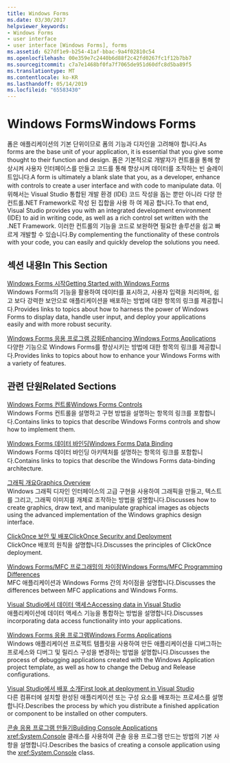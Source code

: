 ```yaml
---
title: Windows Forms
ms.date: 03/30/2017
helpviewer_keywords:
- Windows Forms
- user interface
- user interface [Windows Forms], forms
ms.assetid: 627df1e9-b254-41af-bbac-9a4f02810c54
ms.openlocfilehash: 00e359e7c2440b6d88f2c42fd0267fc1f12b7bb7
ms.sourcegitcommit: c7a7e1468bf0fa7f7065de951d60dfc8d5ba89f5
ms.translationtype: MT
ms.contentlocale: ko-KR
ms.lasthandoff: 05/14/2019
ms.locfileid: "65583430"
---
```

# <a name="windows-forms"></a><span data-ttu-id="2727e-102">Windows Forms</span><span class="sxs-lookup"><span data-stu-id="2727e-102">Windows Forms</span></span>
<span data-ttu-id="2727e-103">폼은 애플리케이션의 기본 단위이므로 폼의 기능과 디자인을 고려해야 합니다.</span><span class="sxs-lookup"><span data-stu-id="2727e-103">As forms are the base unit of your application, it is essential that you give some thought to their function and design.</span></span> <span data-ttu-id="2727e-104">폼은 기본적으로 개발자가 컨트롤을 통해 향상시켜 사용자 인터페이스를 만들고 코드를 통해 향상시켜 데이터를 조작하는 빈 슬레이트입니다.</span><span class="sxs-lookup"><span data-stu-id="2727e-104">A form is ultimately a blank slate that you, as a developer, enhance with controls to create a user interface and with code to manipulate data.</span></span> <span data-ttu-id="2727e-105">이 위해서는 Visual Studio 통합된 개발 환경 (IDE) 코드 작성을 돕는 뿐만 아니라 다양 한 컨트롤.NET Framework로 작성 된 집합을 사용 하 여 제공 합니다.</span><span class="sxs-lookup"><span data-stu-id="2727e-105">To that end, Visual Studio provides you with an integrated development environment (IDE) to aid in writing code, as well as a rich control set written with the .NET Framework.</span></span> <span data-ttu-id="2727e-106">이러한 컨트롤의 기능을 코드로 보완하면 필요한 솔루션을 쉽고 빠르게 개발할 수 있습니다.</span><span class="sxs-lookup"><span data-stu-id="2727e-106">By complementing the functionality of these controls with your code, you can easily and quickly develop the solutions you need.</span></span>  
  
## <a name="in-this-section"></a><span data-ttu-id="2727e-107">섹션 내용</span><span class="sxs-lookup"><span data-stu-id="2727e-107">In This Section</span></span>  
 [<span data-ttu-id="2727e-108">Windows Forms 시작</span><span class="sxs-lookup"><span data-stu-id="2727e-108">Getting Started with Windows Forms</span></span>](getting-started-with-windows-forms.md)  
 <span data-ttu-id="2727e-109">Windows Forms의 기능을 활용하여 데이터를 표시하고, 사용자 입력을 처리하며, 쉽고 보다 강력한 보안으로 애플리케이션을 배포하는 방법에 대한 항목의 링크를 제공합니다.</span><span class="sxs-lookup"><span data-stu-id="2727e-109">Provides links to topics about how to harness the power of Windows Forms to display data, handle user input, and deploy your applications easily and with more robust security.</span></span>  
  
 [<span data-ttu-id="2727e-110">Windows Forms 응용 프로그램 강화</span><span class="sxs-lookup"><span data-stu-id="2727e-110">Enhancing Windows Forms Applications</span></span>](./advanced/index.md)  
 <span data-ttu-id="2727e-111">다양한 기능으로 Windows Forms를 향상시키는 방법에 대한 항목의 링크를 제공합니다.</span><span class="sxs-lookup"><span data-stu-id="2727e-111">Provides links to topics about how to enhance your Windows Forms with a variety of features.</span></span>  
  
## <a name="related-sections"></a><span data-ttu-id="2727e-112">관련 단원</span><span class="sxs-lookup"><span data-stu-id="2727e-112">Related Sections</span></span>  
 [<span data-ttu-id="2727e-113">Windows Forms 컨트롤</span><span class="sxs-lookup"><span data-stu-id="2727e-113">Windows Forms Controls</span></span>](./controls/index.md)  
 <span data-ttu-id="2727e-114">Windows Forms 컨트롤을 설명하고 구현 방법을 설명하는 항목의 링크를 포함합니다.</span><span class="sxs-lookup"><span data-stu-id="2727e-114">Contains links to topics that describe Windows Forms controls and show how to implement them.</span></span>  
  
 [<span data-ttu-id="2727e-115">Windows Forms 데이터 바인딩</span><span class="sxs-lookup"><span data-stu-id="2727e-115">Windows Forms Data Binding</span></span>](windows-forms-data-binding.md)  
 <span data-ttu-id="2727e-116">Windows Forms 데이터 바인딩 아키텍처를 설명하는 항목의 링크를 포함합니다.</span><span class="sxs-lookup"><span data-stu-id="2727e-116">Contains links to topics that describe the Windows Forms data-binding architecture.</span></span>  
  
 [<span data-ttu-id="2727e-117">그래픽 개요</span><span class="sxs-lookup"><span data-stu-id="2727e-117">Graphics Overview</span></span>](./advanced/graphics-overview-windows-forms.md)  
 <span data-ttu-id="2727e-118">Windows 그래픽 디자인 인터페이스의 고급 구현을 사용하여 그래픽을 만들고, 텍스트를 그리고, 그래픽 이미지를 개체로 조작하는 방법을 설명합니다.</span><span class="sxs-lookup"><span data-stu-id="2727e-118">Discusses how to create graphics, draw text, and manipulate graphical images as objects using the advanced implementation of the Windows graphics design interface.</span></span>  
  
 [<span data-ttu-id="2727e-119">ClickOnce 보안 및 배포</span><span class="sxs-lookup"><span data-stu-id="2727e-119">ClickOnce Security and Deployment</span></span>](/visualstudio/deployment/clickonce-security-and-deployment)  
 <span data-ttu-id="2727e-120">ClickOnce 배포의 원칙을 설명합니다.</span><span class="sxs-lookup"><span data-stu-id="2727e-120">Discusses the principles of ClickOnce deployment.</span></span>  
  
 [<span data-ttu-id="2727e-121">Windows Forms/MFC 프로그래밍의 차이점</span><span class="sxs-lookup"><span data-stu-id="2727e-121">Windows Forms/MFC Programming Differences</span></span>](/cpp/dotnet/windows-forms-mfc-programming-differences)  
 <span data-ttu-id="2727e-122">MFC 애플리케이션과 Windows Forms 간의 차이점을 설명합니다.</span><span class="sxs-lookup"><span data-stu-id="2727e-122">Discusses the differences between MFC applications and Windows Forms.</span></span>  
  
 [<span data-ttu-id="2727e-123">Visual Studio에서 데이터 액세스</span><span class="sxs-lookup"><span data-stu-id="2727e-123">Accessing data in Visual Studio</span></span>](/visualstudio/data-tools/accessing-data-in-visual-studio)  
 <span data-ttu-id="2727e-124">애플리케이션에 데이터 액세스 기능을 통합하는 방법을 설명합니다.</span><span class="sxs-lookup"><span data-stu-id="2727e-124">Discusses incorporating data access functionality into your applications.</span></span>  
  
 [<span data-ttu-id="2727e-125">Windows Forms 응용 프로그램</span><span class="sxs-lookup"><span data-stu-id="2727e-125">Windows Forms Applications</span></span>](/visualstudio/debugger/debugging-preparation-windows-forms-applications)  
 <span data-ttu-id="2727e-126">Windows 애플리케이션 프로젝트 템플릿을 사용하여 만든 애플리케이션을 디버그하는 프로세스와 디버그 및 릴리스 구성을 변경하는 방법을 설명합니다.</span><span class="sxs-lookup"><span data-stu-id="2727e-126">Discusses the process of debugging applications created with the Windows Application project template, as well as how to change the Debug and Release configurations.</span></span>  
  
 [<span data-ttu-id="2727e-127">Visual Studio에서 배포 소개</span><span class="sxs-lookup"><span data-stu-id="2727e-127">First look at deployment in Visual Studio</span></span>](/visualstudio/deployment/deploying-applications-services-and-components)  
 <span data-ttu-id="2727e-128">다른 컴퓨터에 설치할 완성된 애플리케이션 또는 구성 요소를 배포하는 프로세스를 설명합니다.</span><span class="sxs-lookup"><span data-stu-id="2727e-128">Describes the process by which you distribute a finished application or component to be installed on other computers.</span></span>  
  
 [<span data-ttu-id="2727e-129">콘솔 응용 프로그램 만들기</span><span class="sxs-lookup"><span data-stu-id="2727e-129">Building Console Applications</span></span>](../../standard/building-console-apps.md)  
 <span data-ttu-id="2727e-130"><xref:System.Console> 클래스를 사용하여 콘솔 응용 프로그램 만드는 방법의 기본 사항을 설명합니다.</span><span class="sxs-lookup"><span data-stu-id="2727e-130">Describes the basics of creating a console application using the <xref:System.Console> class.</span></span>
